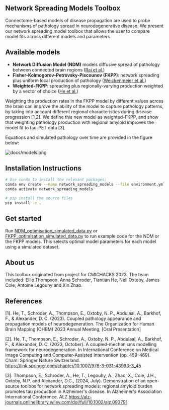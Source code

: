 ## Network Spreading Models Toolbox
Connectome-based models of disease propagation are used to probe mechanisms of
pathology spread in neurodegenerative disease. We present our network spreading model toolbox that allows the user to compare model fits across different models and parameters.

## Available models
- <b>Network Diffusion Model (NDM)</b>
  models diffusive spread of pathology between connected brain regions ([Raj et al.](https://pubmed.ncbi.nlm.nih.gov/22445347/))
- <b>Fisher-Kolmogorov-Petrovsky-Piscounov (FKPP)</b>: 
  network spreading plus uniform local production of pathology ([Weickenmeier et al.](https://www.sciencedirect.com/science/article/pii/S0022509618307063?via%3Dihub))
- <b>Weighted-FKPP</b>: 
  spreading plus regionally-varying production weighted by a vector of choice ([He et al.](https://link.springer.com/chapter/10.1007/978-3-031-43993-3_45))

Weighting the production rates in the FKPP model by different values across the brain can improve the ability of the model to capture pathology patterns, by taking into account different regional characteristics during disease progression [1,2]. We define this new model as weighted-FKPP, and show that weighting pathology production with regional amyloid improves the model fit to tau-PET data [3].

Equations and simulated pathology over time are provided in the figure below:

![docs/models.png](docs/images/models.png)

## Installation Instructions
```bash
# Use conda to install the relevant packages:
conda env create --name network_spreading_models --file environment.yml
conda activate network_spreading_models

# pip install the source files
pip install -e .
```

## Get started
Run [NDM_optimisation_simulated_data.py](./scripts/NDM_optimisation_simulated_data.py) or [FKPP_optimisation_simulated_data.py](./scripts/FKPP_optimisation_simulated_data.py) to run example code for the NDM or the FKPP models. This selects optimal model parameters for each model using a simulated dataset.

## About us
This toolbox originated from project for CMICHACKS 2023.
The team included: Ellie Thompson, Anna Schroder, Tiantian He, Neil Oxtoby, James Cole, Antoine Legouhy and Xin Zhao.
  
## References
[1].	He, T., Schroder, A., Thompson, E., Oxtoby, N. P., Abdulaal, A., Barkhof, F., & Alexander, D. C. (2023). Coupled pathology appearance and propagation models of neurodegeneration. The Organization for Human Brain Mapping (OHBM) 2023 Annual Meeting, [Oral Presentation]

[2].	He, T., Thompson, E., Schroder, A., Oxtoby, N. P., Abdulaal, A., Barkhof, F., & Alexander, D. C. (2023, October). A coupled-mechanisms modelling framework for neurodegeneration. In International Conference on Medical Image Computing and Computer-Assisted Intervention (pp. 459-469). Cham: Springer Nature Switzerland.
https://link.springer.com/chapter/10.1007/978-3-031-43993-3_45

[3]. Thompson, E., Schroder, A., He, T., Legouhy, A., Zhao, X., Cole, J.H., Oxtoby, N.P. and Alexander, D.C., (2024, July). Demonstration of an open-source toolbox for network spreading models: regional amyloid burden promotes tau production in Alzheimer's disease. In Alzheimer's Association International Conference. ALZ.https://alz-journals.onlinelibrary.wiley.com/doi/full/10.1002/alz.093791

